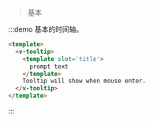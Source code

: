 > 基本

:::demo 基本的时间轴。

```html
<template>
  <v-tooltip>
    <template slot='title'>
      prompt text
    </template>
    Tooltip will show when mouse enter.
  </v-tooltip>
</template>
```
:::